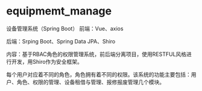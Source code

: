 # equipmemt_manage
设备管理系统（Spring Boot）
前端：Vue、axios

后端：Srping Boot、Spring Data JPA、Shiro

内容：基于RBAC角色的权限管理系统，前后端分离项目，使用RESTFUL风格进行开发，用Shiro作为安全框架。

每个用户对应着不同的角色，角色拥有着不同的权限。该系统的功能主要包括：用户、角色、权限的管理、设备租借与管理、报修报废管理几个模块。
